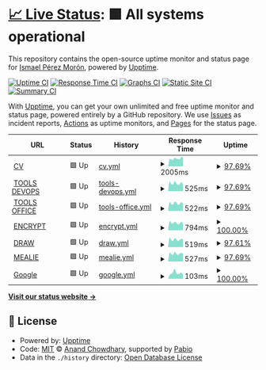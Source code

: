# [📈 Live Status](https://Ismaeltech-sys.github.io/uptime-action): <!--live status--> **🟩 All systems operational**

This repository contains the open-source uptime monitor and status page for [Ismael Pérez Morón](https://cv.ismaeltech.cc), powered by [Upptime](https://github.com/upptime/upptime).

[![Uptime CI](https://github.com/Ismaeltech-sys/uptime-action/workflows/Uptime%20CI/badge.svg)](https://github.com/Ismaeltech-sys/uptime-action/actions?query=workflow%3A%22Uptime+CI%22)
[![Response Time CI](https://github.com/Ismaeltech-sys/uptime-action/workflows/Response%20Time%20CI/badge.svg)](https://github.com/Ismaeltech-sys/uptime-action/actions?query=workflow%3A%22Response+Time+CI%22)
[![Graphs CI](https://github.com/Ismaeltech-sys/uptime-action/workflows/Graphs%20CI/badge.svg)](https://github.com/Ismaeltech-sys/uptime-action/actions?query=workflow%3A%22Graphs+CI%22)
[![Static Site CI](https://github.com/Ismaeltech-sys/uptime-action/workflows/Static%20Site%20CI/badge.svg)](https://github.com/Ismaeltech-sys/uptime-action/actions?query=workflow%3A%22Static+Site+CI%22)
[![Summary CI](https://github.com/Ismaeltech-sys/uptime-action/workflows/Summary%20CI/badge.svg)](https://github.com/Ismaeltech-sys/uptime-action/actions?query=workflow%3A%22Summary+CI%22)

With [Upptime](https://upptime.js.org), you can get your own unlimited and free uptime monitor and status page, powered entirely by a GitHub repository. We use [Issues](https://github.com/Ismaeltech-sys/uptime-action/issues) as incident reports, [Actions](https://github.com/Ismaeltech-sys/uptime-action/actions) as uptime monitors, and [Pages](https://Ismaeltech-sys.github.io/uptime-action) for the status page.

<!--start: status pages-->
<!-- This summary is generated by Upptime (https://github.com/upptime/upptime) -->
<!-- Do not edit this manually, your changes will be overwritten -->
<!-- prettier-ignore -->
| URL | Status | History | Response Time | Uptime |
| --- | ------ | ------- | ------------- | ------ |
| <img alt="" src="https://icons.duckduckgo.com/ip3/cv.ismaeltech.cc.ico" height="13"> [CV](https://cv.ismaeltech.cc) | 🟩 Up | [cv.yml](https://github.com/Ismaeltech-sys/uptime-action/commits/HEAD/history/cv.yml) | <details><summary><img alt="Response time graph" src="./graphs/cv/response-time-week.png" height="20"> 2005ms</summary><br><a href="https://Ismaeltech-sys.github.io/uptime-action/history/cv"><img alt="Response time 1330" src="https://img.shields.io/endpoint?url=https%3A%2F%2Fraw.githubusercontent.com%2FIsmaeltech-sys%2Fuptime-action%2FHEAD%2Fapi%2Fcv%2Fresponse-time.json"></a><br><a href="https://Ismaeltech-sys.github.io/uptime-action/history/cv"><img alt="24-hour response time 4554" src="https://img.shields.io/endpoint?url=https%3A%2F%2Fraw.githubusercontent.com%2FIsmaeltech-sys%2Fuptime-action%2FHEAD%2Fapi%2Fcv%2Fresponse-time-day.json"></a><br><a href="https://Ismaeltech-sys.github.io/uptime-action/history/cv"><img alt="7-day response time 2005" src="https://img.shields.io/endpoint?url=https%3A%2F%2Fraw.githubusercontent.com%2FIsmaeltech-sys%2Fuptime-action%2FHEAD%2Fapi%2Fcv%2Fresponse-time-week.json"></a><br><a href="https://Ismaeltech-sys.github.io/uptime-action/history/cv"><img alt="30-day response time 1522" src="https://img.shields.io/endpoint?url=https%3A%2F%2Fraw.githubusercontent.com%2FIsmaeltech-sys%2Fuptime-action%2FHEAD%2Fapi%2Fcv%2Fresponse-time-month.json"></a><br><a href="https://Ismaeltech-sys.github.io/uptime-action/history/cv"><img alt="1-year response time 1330" src="https://img.shields.io/endpoint?url=https%3A%2F%2Fraw.githubusercontent.com%2FIsmaeltech-sys%2Fuptime-action%2FHEAD%2Fapi%2Fcv%2Fresponse-time-year.json"></a></details> | <details><summary><a href="https://Ismaeltech-sys.github.io/uptime-action/history/cv">97.69%</a></summary><a href="https://Ismaeltech-sys.github.io/uptime-action/history/cv"><img alt="All-time uptime 98.85%" src="https://img.shields.io/endpoint?url=https%3A%2F%2Fraw.githubusercontent.com%2FIsmaeltech-sys%2Fuptime-action%2FHEAD%2Fapi%2Fcv%2Fuptime.json"></a><br><a href="https://Ismaeltech-sys.github.io/uptime-action/history/cv"><img alt="24-hour uptime 83.83%" src="https://img.shields.io/endpoint?url=https%3A%2F%2Fraw.githubusercontent.com%2FIsmaeltech-sys%2Fuptime-action%2FHEAD%2Fapi%2Fcv%2Fuptime-day.json"></a><br><a href="https://Ismaeltech-sys.github.io/uptime-action/history/cv"><img alt="7-day uptime 97.69%" src="https://img.shields.io/endpoint?url=https%3A%2F%2Fraw.githubusercontent.com%2FIsmaeltech-sys%2Fuptime-action%2FHEAD%2Fapi%2Fcv%2Fuptime-week.json"></a><br><a href="https://Ismaeltech-sys.github.io/uptime-action/history/cv"><img alt="30-day uptime 98.39%" src="https://img.shields.io/endpoint?url=https%3A%2F%2Fraw.githubusercontent.com%2FIsmaeltech-sys%2Fuptime-action%2FHEAD%2Fapi%2Fcv%2Fuptime-month.json"></a><br><a href="https://Ismaeltech-sys.github.io/uptime-action/history/cv"><img alt="1-year uptime 98.85%" src="https://img.shields.io/endpoint?url=https%3A%2F%2Fraw.githubusercontent.com%2FIsmaeltech-sys%2Fuptime-action%2FHEAD%2Fapi%2Fcv%2Fuptime-year.json"></a></details>
| <img alt="" src="https://icons.duckduckgo.com/ip3/it-tools.ismaeltech.cc.ico" height="13"> [TOOLS DEVOPS](https://it-tools.ismaeltech.cc) | 🟩 Up | [tools-devops.yml](https://github.com/Ismaeltech-sys/uptime-action/commits/HEAD/history/tools-devops.yml) | <details><summary><img alt="Response time graph" src="./graphs/tools-devops/response-time-week.png" height="20"> 525ms</summary><br><a href="https://Ismaeltech-sys.github.io/uptime-action/history/tools-devops"><img alt="Response time 1020" src="https://img.shields.io/endpoint?url=https%3A%2F%2Fraw.githubusercontent.com%2FIsmaeltech-sys%2Fuptime-action%2FHEAD%2Fapi%2Ftools-devops%2Fresponse-time.json"></a><br><a href="https://Ismaeltech-sys.github.io/uptime-action/history/tools-devops"><img alt="24-hour response time 498" src="https://img.shields.io/endpoint?url=https%3A%2F%2Fraw.githubusercontent.com%2FIsmaeltech-sys%2Fuptime-action%2FHEAD%2Fapi%2Ftools-devops%2Fresponse-time-day.json"></a><br><a href="https://Ismaeltech-sys.github.io/uptime-action/history/tools-devops"><img alt="7-day response time 525" src="https://img.shields.io/endpoint?url=https%3A%2F%2Fraw.githubusercontent.com%2FIsmaeltech-sys%2Fuptime-action%2FHEAD%2Fapi%2Ftools-devops%2Fresponse-time-week.json"></a><br><a href="https://Ismaeltech-sys.github.io/uptime-action/history/tools-devops"><img alt="30-day response time 1063" src="https://img.shields.io/endpoint?url=https%3A%2F%2Fraw.githubusercontent.com%2FIsmaeltech-sys%2Fuptime-action%2FHEAD%2Fapi%2Ftools-devops%2Fresponse-time-month.json"></a><br><a href="https://Ismaeltech-sys.github.io/uptime-action/history/tools-devops"><img alt="1-year response time 1020" src="https://img.shields.io/endpoint?url=https%3A%2F%2Fraw.githubusercontent.com%2FIsmaeltech-sys%2Fuptime-action%2FHEAD%2Fapi%2Ftools-devops%2Fresponse-time-year.json"></a></details> | <details><summary><a href="https://Ismaeltech-sys.github.io/uptime-action/history/tools-devops">97.69%</a></summary><a href="https://Ismaeltech-sys.github.io/uptime-action/history/tools-devops"><img alt="All-time uptime 98.94%" src="https://img.shields.io/endpoint?url=https%3A%2F%2Fraw.githubusercontent.com%2FIsmaeltech-sys%2Fuptime-action%2FHEAD%2Fapi%2Ftools-devops%2Fuptime.json"></a><br><a href="https://Ismaeltech-sys.github.io/uptime-action/history/tools-devops"><img alt="24-hour uptime 83.84%" src="https://img.shields.io/endpoint?url=https%3A%2F%2Fraw.githubusercontent.com%2FIsmaeltech-sys%2Fuptime-action%2FHEAD%2Fapi%2Ftools-devops%2Fuptime-day.json"></a><br><a href="https://Ismaeltech-sys.github.io/uptime-action/history/tools-devops"><img alt="7-day uptime 97.69%" src="https://img.shields.io/endpoint?url=https%3A%2F%2Fraw.githubusercontent.com%2FIsmaeltech-sys%2Fuptime-action%2FHEAD%2Fapi%2Ftools-devops%2Fuptime-week.json"></a><br><a href="https://Ismaeltech-sys.github.io/uptime-action/history/tools-devops"><img alt="30-day uptime 98.48%" src="https://img.shields.io/endpoint?url=https%3A%2F%2Fraw.githubusercontent.com%2FIsmaeltech-sys%2Fuptime-action%2FHEAD%2Fapi%2Ftools-devops%2Fuptime-month.json"></a><br><a href="https://Ismaeltech-sys.github.io/uptime-action/history/tools-devops"><img alt="1-year uptime 98.94%" src="https://img.shields.io/endpoint?url=https%3A%2F%2Fraw.githubusercontent.com%2FIsmaeltech-sys%2Fuptime-action%2FHEAD%2Fapi%2Ftools-devops%2Fuptime-year.json"></a></details>
| <img alt="" src="https://icons.duckduckgo.com/ip3/tools.ismaeltech.cc.ico" height="13"> [TOOLS OFFICE](https://tools.ismaeltech.cc/) | 🟩 Up | [tools-office.yml](https://github.com/Ismaeltech-sys/uptime-action/commits/HEAD/history/tools-office.yml) | <details><summary><img alt="Response time graph" src="./graphs/tools-office/response-time-week.png" height="20"> 522ms</summary><br><a href="https://Ismaeltech-sys.github.io/uptime-action/history/tools-office"><img alt="Response time 1024" src="https://img.shields.io/endpoint?url=https%3A%2F%2Fraw.githubusercontent.com%2FIsmaeltech-sys%2Fuptime-action%2FHEAD%2Fapi%2Ftools-office%2Fresponse-time.json"></a><br><a href="https://Ismaeltech-sys.github.io/uptime-action/history/tools-office"><img alt="24-hour response time 485" src="https://img.shields.io/endpoint?url=https%3A%2F%2Fraw.githubusercontent.com%2FIsmaeltech-sys%2Fuptime-action%2FHEAD%2Fapi%2Ftools-office%2Fresponse-time-day.json"></a><br><a href="https://Ismaeltech-sys.github.io/uptime-action/history/tools-office"><img alt="7-day response time 522" src="https://img.shields.io/endpoint?url=https%3A%2F%2Fraw.githubusercontent.com%2FIsmaeltech-sys%2Fuptime-action%2FHEAD%2Fapi%2Ftools-office%2Fresponse-time-week.json"></a><br><a href="https://Ismaeltech-sys.github.io/uptime-action/history/tools-office"><img alt="30-day response time 1067" src="https://img.shields.io/endpoint?url=https%3A%2F%2Fraw.githubusercontent.com%2FIsmaeltech-sys%2Fuptime-action%2FHEAD%2Fapi%2Ftools-office%2Fresponse-time-month.json"></a><br><a href="https://Ismaeltech-sys.github.io/uptime-action/history/tools-office"><img alt="1-year response time 1024" src="https://img.shields.io/endpoint?url=https%3A%2F%2Fraw.githubusercontent.com%2FIsmaeltech-sys%2Fuptime-action%2FHEAD%2Fapi%2Ftools-office%2Fresponse-time-year.json"></a></details> | <details><summary><a href="https://Ismaeltech-sys.github.io/uptime-action/history/tools-office">97.69%</a></summary><a href="https://Ismaeltech-sys.github.io/uptime-action/history/tools-office"><img alt="All-time uptime 98.94%" src="https://img.shields.io/endpoint?url=https%3A%2F%2Fraw.githubusercontent.com%2FIsmaeltech-sys%2Fuptime-action%2FHEAD%2Fapi%2Ftools-office%2Fuptime.json"></a><br><a href="https://Ismaeltech-sys.github.io/uptime-action/history/tools-office"><img alt="24-hour uptime 83.83%" src="https://img.shields.io/endpoint?url=https%3A%2F%2Fraw.githubusercontent.com%2FIsmaeltech-sys%2Fuptime-action%2FHEAD%2Fapi%2Ftools-office%2Fuptime-day.json"></a><br><a href="https://Ismaeltech-sys.github.io/uptime-action/history/tools-office"><img alt="7-day uptime 97.69%" src="https://img.shields.io/endpoint?url=https%3A%2F%2Fraw.githubusercontent.com%2FIsmaeltech-sys%2Fuptime-action%2FHEAD%2Fapi%2Ftools-office%2Fuptime-week.json"></a><br><a href="https://Ismaeltech-sys.github.io/uptime-action/history/tools-office"><img alt="30-day uptime 98.48%" src="https://img.shields.io/endpoint?url=https%3A%2F%2Fraw.githubusercontent.com%2FIsmaeltech-sys%2Fuptime-action%2FHEAD%2Fapi%2Ftools-office%2Fuptime-month.json"></a><br><a href="https://Ismaeltech-sys.github.io/uptime-action/history/tools-office"><img alt="1-year uptime 98.94%" src="https://img.shields.io/endpoint?url=https%3A%2F%2Fraw.githubusercontent.com%2FIsmaeltech-sys%2Fuptime-action%2FHEAD%2Fapi%2Ftools-office%2Fuptime-year.json"></a></details>
| <img alt="" src="https://icons.duckduckgo.com/ip3/enclosed.ismaeltech.cc.ico" height="13"> [ENCRYPT](https://enclosed.ismaeltech.cc/) | 🟩 Up | [encrypt.yml](https://github.com/Ismaeltech-sys/uptime-action/commits/HEAD/history/encrypt.yml) | <details><summary><img alt="Response time graph" src="./graphs/encrypt/response-time-week.png" height="20"> 794ms</summary><br><a href="https://Ismaeltech-sys.github.io/uptime-action/history/encrypt"><img alt="Response time 1047" src="https://img.shields.io/endpoint?url=https%3A%2F%2Fraw.githubusercontent.com%2FIsmaeltech-sys%2Fuptime-action%2FHEAD%2Fapi%2Fencrypt%2Fresponse-time.json"></a><br><a href="https://Ismaeltech-sys.github.io/uptime-action/history/encrypt"><img alt="24-hour response time 1367" src="https://img.shields.io/endpoint?url=https%3A%2F%2Fraw.githubusercontent.com%2FIsmaeltech-sys%2Fuptime-action%2FHEAD%2Fapi%2Fencrypt%2Fresponse-time-day.json"></a><br><a href="https://Ismaeltech-sys.github.io/uptime-action/history/encrypt"><img alt="7-day response time 794" src="https://img.shields.io/endpoint?url=https%3A%2F%2Fraw.githubusercontent.com%2FIsmaeltech-sys%2Fuptime-action%2FHEAD%2Fapi%2Fencrypt%2Fresponse-time-week.json"></a><br><a href="https://Ismaeltech-sys.github.io/uptime-action/history/encrypt"><img alt="30-day response time 1150" src="https://img.shields.io/endpoint?url=https%3A%2F%2Fraw.githubusercontent.com%2FIsmaeltech-sys%2Fuptime-action%2FHEAD%2Fapi%2Fencrypt%2Fresponse-time-month.json"></a><br><a href="https://Ismaeltech-sys.github.io/uptime-action/history/encrypt"><img alt="1-year response time 1047" src="https://img.shields.io/endpoint?url=https%3A%2F%2Fraw.githubusercontent.com%2FIsmaeltech-sys%2Fuptime-action%2FHEAD%2Fapi%2Fencrypt%2Fresponse-time-year.json"></a></details> | <details><summary><a href="https://Ismaeltech-sys.github.io/uptime-action/history/encrypt">100.00%</a></summary><a href="https://Ismaeltech-sys.github.io/uptime-action/history/encrypt"><img alt="All-time uptime 99.18%" src="https://img.shields.io/endpoint?url=https%3A%2F%2Fraw.githubusercontent.com%2FIsmaeltech-sys%2Fuptime-action%2FHEAD%2Fapi%2Fencrypt%2Fuptime.json"></a><br><a href="https://Ismaeltech-sys.github.io/uptime-action/history/encrypt"><img alt="24-hour uptime 100.00%" src="https://img.shields.io/endpoint?url=https%3A%2F%2Fraw.githubusercontent.com%2FIsmaeltech-sys%2Fuptime-action%2FHEAD%2Fapi%2Fencrypt%2Fuptime-day.json"></a><br><a href="https://Ismaeltech-sys.github.io/uptime-action/history/encrypt"><img alt="7-day uptime 100.00%" src="https://img.shields.io/endpoint?url=https%3A%2F%2Fraw.githubusercontent.com%2FIsmaeltech-sys%2Fuptime-action%2FHEAD%2Fapi%2Fencrypt%2Fuptime-week.json"></a><br><a href="https://Ismaeltech-sys.github.io/uptime-action/history/encrypt"><img alt="30-day uptime 99.02%" src="https://img.shields.io/endpoint?url=https%3A%2F%2Fraw.githubusercontent.com%2FIsmaeltech-sys%2Fuptime-action%2FHEAD%2Fapi%2Fencrypt%2Fuptime-month.json"></a><br><a href="https://Ismaeltech-sys.github.io/uptime-action/history/encrypt"><img alt="1-year uptime 99.18%" src="https://img.shields.io/endpoint?url=https%3A%2F%2Fraw.githubusercontent.com%2FIsmaeltech-sys%2Fuptime-action%2FHEAD%2Fapi%2Fencrypt%2Fuptime-year.json"></a></details>
| <img alt="" src="https://icons.duckduckgo.com/ip3/draw.ismaeltech.cc.ico" height="13"> [DRAW](https://draw.ismaeltech.cc/) | 🟩 Up | [draw.yml](https://github.com/Ismaeltech-sys/uptime-action/commits/HEAD/history/draw.yml) | <details><summary><img alt="Response time graph" src="./graphs/draw/response-time-week.png" height="20"> 519ms</summary><br><a href="https://Ismaeltech-sys.github.io/uptime-action/history/draw"><img alt="Response time 1007" src="https://img.shields.io/endpoint?url=https%3A%2F%2Fraw.githubusercontent.com%2FIsmaeltech-sys%2Fuptime-action%2FHEAD%2Fapi%2Fdraw%2Fresponse-time.json"></a><br><a href="https://Ismaeltech-sys.github.io/uptime-action/history/draw"><img alt="24-hour response time 502" src="https://img.shields.io/endpoint?url=https%3A%2F%2Fraw.githubusercontent.com%2FIsmaeltech-sys%2Fuptime-action%2FHEAD%2Fapi%2Fdraw%2Fresponse-time-day.json"></a><br><a href="https://Ismaeltech-sys.github.io/uptime-action/history/draw"><img alt="7-day response time 519" src="https://img.shields.io/endpoint?url=https%3A%2F%2Fraw.githubusercontent.com%2FIsmaeltech-sys%2Fuptime-action%2FHEAD%2Fapi%2Fdraw%2Fresponse-time-week.json"></a><br><a href="https://Ismaeltech-sys.github.io/uptime-action/history/draw"><img alt="30-day response time 1054" src="https://img.shields.io/endpoint?url=https%3A%2F%2Fraw.githubusercontent.com%2FIsmaeltech-sys%2Fuptime-action%2FHEAD%2Fapi%2Fdraw%2Fresponse-time-month.json"></a><br><a href="https://Ismaeltech-sys.github.io/uptime-action/history/draw"><img alt="1-year response time 1007" src="https://img.shields.io/endpoint?url=https%3A%2F%2Fraw.githubusercontent.com%2FIsmaeltech-sys%2Fuptime-action%2FHEAD%2Fapi%2Fdraw%2Fresponse-time-year.json"></a></details> | <details><summary><a href="https://Ismaeltech-sys.github.io/uptime-action/history/draw">97.61%</a></summary><a href="https://Ismaeltech-sys.github.io/uptime-action/history/draw"><img alt="All-time uptime 98.94%" src="https://img.shields.io/endpoint?url=https%3A%2F%2Fraw.githubusercontent.com%2FIsmaeltech-sys%2Fuptime-action%2FHEAD%2Fapi%2Fdraw%2Fuptime.json"></a><br><a href="https://Ismaeltech-sys.github.io/uptime-action/history/draw"><img alt="24-hour uptime 83.30%" src="https://img.shields.io/endpoint?url=https%3A%2F%2Fraw.githubusercontent.com%2FIsmaeltech-sys%2Fuptime-action%2FHEAD%2Fapi%2Fdraw%2Fuptime-day.json"></a><br><a href="https://Ismaeltech-sys.github.io/uptime-action/history/draw"><img alt="7-day uptime 97.61%" src="https://img.shields.io/endpoint?url=https%3A%2F%2Fraw.githubusercontent.com%2FIsmaeltech-sys%2Fuptime-action%2FHEAD%2Fapi%2Fdraw%2Fuptime-week.json"></a><br><a href="https://Ismaeltech-sys.github.io/uptime-action/history/draw"><img alt="30-day uptime 98.47%" src="https://img.shields.io/endpoint?url=https%3A%2F%2Fraw.githubusercontent.com%2FIsmaeltech-sys%2Fuptime-action%2FHEAD%2Fapi%2Fdraw%2Fuptime-month.json"></a><br><a href="https://Ismaeltech-sys.github.io/uptime-action/history/draw"><img alt="1-year uptime 98.94%" src="https://img.shields.io/endpoint?url=https%3A%2F%2Fraw.githubusercontent.com%2FIsmaeltech-sys%2Fuptime-action%2FHEAD%2Fapi%2Fdraw%2Fuptime-year.json"></a></details>
| <img alt="" src="https://icons.duckduckgo.com/ip3/cook.ismaeltech.cc.ico" height="13"> [MEALIE](https://cook.ismaeltech.cc/) | 🟩 Up | [mealie.yml](https://github.com/Ismaeltech-sys/uptime-action/commits/HEAD/history/mealie.yml) | <details><summary><img alt="Response time graph" src="./graphs/mealie/response-time-week.png" height="20"> 527ms</summary><br><a href="https://Ismaeltech-sys.github.io/uptime-action/history/mealie"><img alt="Response time 1020" src="https://img.shields.io/endpoint?url=https%3A%2F%2Fraw.githubusercontent.com%2FIsmaeltech-sys%2Fuptime-action%2FHEAD%2Fapi%2Fmealie%2Fresponse-time.json"></a><br><a href="https://Ismaeltech-sys.github.io/uptime-action/history/mealie"><img alt="24-hour response time 480" src="https://img.shields.io/endpoint?url=https%3A%2F%2Fraw.githubusercontent.com%2FIsmaeltech-sys%2Fuptime-action%2FHEAD%2Fapi%2Fmealie%2Fresponse-time-day.json"></a><br><a href="https://Ismaeltech-sys.github.io/uptime-action/history/mealie"><img alt="7-day response time 527" src="https://img.shields.io/endpoint?url=https%3A%2F%2Fraw.githubusercontent.com%2FIsmaeltech-sys%2Fuptime-action%2FHEAD%2Fapi%2Fmealie%2Fresponse-time-week.json"></a><br><a href="https://Ismaeltech-sys.github.io/uptime-action/history/mealie"><img alt="30-day response time 1075" src="https://img.shields.io/endpoint?url=https%3A%2F%2Fraw.githubusercontent.com%2FIsmaeltech-sys%2Fuptime-action%2FHEAD%2Fapi%2Fmealie%2Fresponse-time-month.json"></a><br><a href="https://Ismaeltech-sys.github.io/uptime-action/history/mealie"><img alt="1-year response time 1020" src="https://img.shields.io/endpoint?url=https%3A%2F%2Fraw.githubusercontent.com%2FIsmaeltech-sys%2Fuptime-action%2FHEAD%2Fapi%2Fmealie%2Fresponse-time-year.json"></a></details> | <details><summary><a href="https://Ismaeltech-sys.github.io/uptime-action/history/mealie">97.69%</a></summary><a href="https://Ismaeltech-sys.github.io/uptime-action/history/mealie"><img alt="All-time uptime 98.95%" src="https://img.shields.io/endpoint?url=https%3A%2F%2Fraw.githubusercontent.com%2FIsmaeltech-sys%2Fuptime-action%2FHEAD%2Fapi%2Fmealie%2Fuptime.json"></a><br><a href="https://Ismaeltech-sys.github.io/uptime-action/history/mealie"><img alt="24-hour uptime 83.83%" src="https://img.shields.io/endpoint?url=https%3A%2F%2Fraw.githubusercontent.com%2FIsmaeltech-sys%2Fuptime-action%2FHEAD%2Fapi%2Fmealie%2Fuptime-day.json"></a><br><a href="https://Ismaeltech-sys.github.io/uptime-action/history/mealie"><img alt="7-day uptime 97.69%" src="https://img.shields.io/endpoint?url=https%3A%2F%2Fraw.githubusercontent.com%2FIsmaeltech-sys%2Fuptime-action%2FHEAD%2Fapi%2Fmealie%2Fuptime-week.json"></a><br><a href="https://Ismaeltech-sys.github.io/uptime-action/history/mealie"><img alt="30-day uptime 98.49%" src="https://img.shields.io/endpoint?url=https%3A%2F%2Fraw.githubusercontent.com%2FIsmaeltech-sys%2Fuptime-action%2FHEAD%2Fapi%2Fmealie%2Fuptime-month.json"></a><br><a href="https://Ismaeltech-sys.github.io/uptime-action/history/mealie"><img alt="1-year uptime 98.95%" src="https://img.shields.io/endpoint?url=https%3A%2F%2Fraw.githubusercontent.com%2FIsmaeltech-sys%2Fuptime-action%2FHEAD%2Fapi%2Fmealie%2Fuptime-year.json"></a></details>
| <img alt="" src="https://icons.duckduckgo.com/ip3/www.google.com.ico" height="13"> [Google](https://www.google.com/) | 🟩 Up | [google.yml](https://github.com/Ismaeltech-sys/uptime-action/commits/HEAD/history/google.yml) | <details><summary><img alt="Response time graph" src="./graphs/google/response-time-week.png" height="20"> 103ms</summary><br><a href="https://Ismaeltech-sys.github.io/uptime-action/history/google"><img alt="Response time 99" src="https://img.shields.io/endpoint?url=https%3A%2F%2Fraw.githubusercontent.com%2FIsmaeltech-sys%2Fuptime-action%2FHEAD%2Fapi%2Fgoogle%2Fresponse-time.json"></a><br><a href="https://Ismaeltech-sys.github.io/uptime-action/history/google"><img alt="24-hour response time 87" src="https://img.shields.io/endpoint?url=https%3A%2F%2Fraw.githubusercontent.com%2FIsmaeltech-sys%2Fuptime-action%2FHEAD%2Fapi%2Fgoogle%2Fresponse-time-day.json"></a><br><a href="https://Ismaeltech-sys.github.io/uptime-action/history/google"><img alt="7-day response time 103" src="https://img.shields.io/endpoint?url=https%3A%2F%2Fraw.githubusercontent.com%2FIsmaeltech-sys%2Fuptime-action%2FHEAD%2Fapi%2Fgoogle%2Fresponse-time-week.json"></a><br><a href="https://Ismaeltech-sys.github.io/uptime-action/history/google"><img alt="30-day response time 108" src="https://img.shields.io/endpoint?url=https%3A%2F%2Fraw.githubusercontent.com%2FIsmaeltech-sys%2Fuptime-action%2FHEAD%2Fapi%2Fgoogle%2Fresponse-time-month.json"></a><br><a href="https://Ismaeltech-sys.github.io/uptime-action/history/google"><img alt="1-year response time 99" src="https://img.shields.io/endpoint?url=https%3A%2F%2Fraw.githubusercontent.com%2FIsmaeltech-sys%2Fuptime-action%2FHEAD%2Fapi%2Fgoogle%2Fresponse-time-year.json"></a></details> | <details><summary><a href="https://Ismaeltech-sys.github.io/uptime-action/history/google">100.00%</a></summary><a href="https://Ismaeltech-sys.github.io/uptime-action/history/google"><img alt="All-time uptime 100.00%" src="https://img.shields.io/endpoint?url=https%3A%2F%2Fraw.githubusercontent.com%2FIsmaeltech-sys%2Fuptime-action%2FHEAD%2Fapi%2Fgoogle%2Fuptime.json"></a><br><a href="https://Ismaeltech-sys.github.io/uptime-action/history/google"><img alt="24-hour uptime 100.00%" src="https://img.shields.io/endpoint?url=https%3A%2F%2Fraw.githubusercontent.com%2FIsmaeltech-sys%2Fuptime-action%2FHEAD%2Fapi%2Fgoogle%2Fuptime-day.json"></a><br><a href="https://Ismaeltech-sys.github.io/uptime-action/history/google"><img alt="7-day uptime 100.00%" src="https://img.shields.io/endpoint?url=https%3A%2F%2Fraw.githubusercontent.com%2FIsmaeltech-sys%2Fuptime-action%2FHEAD%2Fapi%2Fgoogle%2Fuptime-week.json"></a><br><a href="https://Ismaeltech-sys.github.io/uptime-action/history/google"><img alt="30-day uptime 100.00%" src="https://img.shields.io/endpoint?url=https%3A%2F%2Fraw.githubusercontent.com%2FIsmaeltech-sys%2Fuptime-action%2FHEAD%2Fapi%2Fgoogle%2Fuptime-month.json"></a><br><a href="https://Ismaeltech-sys.github.io/uptime-action/history/google"><img alt="1-year uptime 100.00%" src="https://img.shields.io/endpoint?url=https%3A%2F%2Fraw.githubusercontent.com%2FIsmaeltech-sys%2Fuptime-action%2FHEAD%2Fapi%2Fgoogle%2Fuptime-year.json"></a></details>

<!--end: status pages-->

[**Visit our status website →**](https://Ismaeltech-sys.github.io/uptime-action)

## 📄 License

- Powered by: [Upptime](https://github.com/upptime/upptime)
- Code: [MIT](./LICENSE) © [Anand Chowdhary](https://anandchowdhary.com), supported by [Pabio](https://pabio.com)
- Data in the `./history` directory: [Open Database License](https://opendatacommons.org/licenses/odbl/1-0/)
